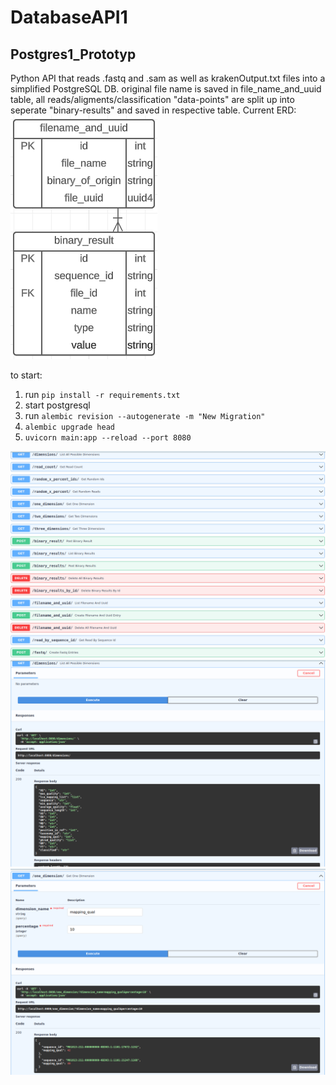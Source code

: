 # DatabaseAPI1
## Postgres1_Prototyp  
Python API that reads .fastq and .sam as well as krakenOutput.txt files into a simplified PostgreSQL DB.
original file name is saved in file_name_and_uuid table, all reads/aligments/classification "data-points" are split up into seperate
"binary-results" and saved in respective table.
Current ERD: 
![three entity RD for postgres set up. separate tables for data from fastq reads, sam files as well as kraken output together, and file_id table](images/postgresDBV1ERD.png "ERD for the simplified postgresDB")

to start: 
1. run ``pip install -r requirements.txt``
2. start postgresql
3. run ```alembic revision --autogenerate -m "New Migration"```
4. ```alembic upgrade head```
5. ```uvicorn main:app --reload --port 8080```

![endpoints for simplified postgres API](images/postgres1_prototyp_endpoints.png "screenshot of api endpoints")
![get 3 dimension endpoint screensho1](images/postgres1_prototyp_get_dimensions.png "screenshot1 of get all dimensions endpoint")
![get 3 dimension endpoint screenshot2](images/postgres1_prototyp_get_one_dimension.png "sreenshot2 of get 1 dimension endpoint")